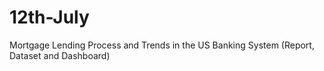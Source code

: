 # 12th-July
Mortgage Lending Process and Trends in the US Banking System (Report, Dataset and Dashboard)
